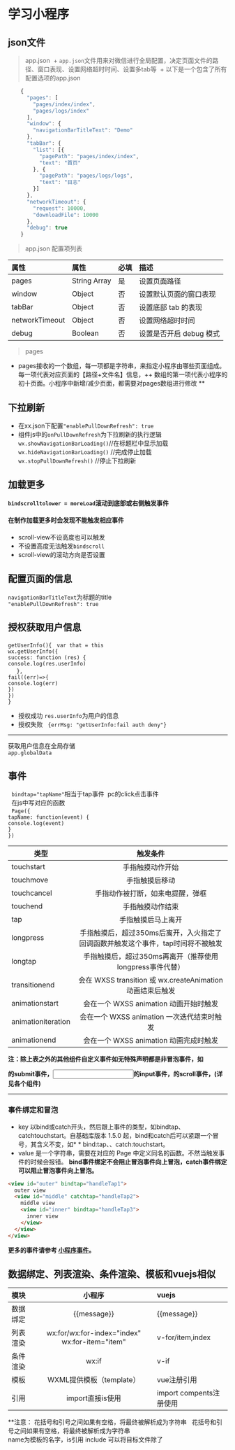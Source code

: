 # 学习小程序
## json文件
> app.json
  + `app.json`文件用来对微信进行全局配置，决定页面文件的路径、窗口表现、设置网络超时时间、设置多tab等
  + 以下是一个包含了所有配置选项的app.json
  ``` javascript
      {
        "pages": [
          "pages/index/index",
          "pages/logs/index"
        ],
        "window": {
          "navigationBarTitleText": "Demo"
        },
        "tabBar": {
          "list": [{
            "pagePath": "pages/index/index",
            "text": "首页"
          }, {
            "pagePath": "pages/logs/logs",
            "text": "日志"
          }]
        },
        "networkTimeout": {
          "request": 10000,
          "downloadFile": 10000
        },
        "debug": true
      }
  ```
> app.json 配置项列表  

| 属性 | 属性 |必填 | 描述 |  
| :--- | :--- | :--- | :---|  
|pages|String Array|是|设置页面路径|  
|window|Object|否|设置默认页面的窗口表现|  
|tabBar|Object|否|设置底部 tab 的表现|  
|networkTimeout|Object|否|设置网络超时时间|  
|debug|Boolean|否|设置是否开启 debug 模式| 

> pages 
  + pages接收的一个数组，每一项都是字符串，来指定小程序由哪些页面组成。每一项代表对应页面的【路径+文件名】信息，++ 数组的第一项代表小程序的初十页面。小程序中新增/减少页面，都需要对pages数组进行修改 **
## 下拉刷新

* 在xx.json下配置`"enablePullDownRefresh": true`
* 组件js中的`onPullDownRefresh`为下拉刷新的执行逻辑  
`wx.showNavigationBarLoading()`//在标题栏中显示加载   
`wx.hideNavigationBarLoading()` //完成停止加载  
`wx.stopPullDownRefresh()` //停止下拉刷新
## 加载更多
**`bindscrolltolower = moreLoad`滚动到底部或右侧触发事件**
#### 在制作加载更多时会发现不能触发相应事件
* scroll-view不设高度也可以触发
* 不设置高度无法触发`bindscroll`
* scroll-view的滚动方向是否设置
## 配置页面的信息  
`navigationBarTitleText`为标题的title  
`"enablePullDownRefresh": true`  
## 授权获取用户信息  
`getUserInfo(){`    
      `var that = this`     
      `wx.getUserInfo({`    
      `success: function (res) {`    
        `console.log(res.userInfo)`    
      `},`  
      `fail((err)=>{`  
       `console.log(err)`  
      `})`  
    `})`    
  `}`
* 授权成功
 `res.userInfo`为用户的信息
* 授权失败  
`{errMsg: "getUserInfo:fail auth deny"}`
---
获取用户信息在全局存储  
`app.globalData`

## 事件
   `bindtap="tapName"`相当于tap事件  pc的click点击事件  
   在js中写对应的函数  
   `Page({`  
  `tapName: function(event) {`  
    `console.log(event)`  
  `}`  
`})` 


| 类型 | 触发条件 | 
| - | :-: |
| touchstart | 手指触摸动作开始 |
| touchmove | 手指触摸后移动 |
| touchcancel |手指动作被打断，如来电提醒，弹框 |
| touchend | 手指触摸动作结束 |
| tap | 手指触摸后马上离开 |
| longpress | 手指触摸后，超过350ms后离开，入火指定了回调函数并触发这个事件，tap时间将不被触发 |
| longtap | 手指触摸后，超过350ms再离开（推荐使用longpress事件代替） |
| transitionend | 会在 WXSS transition 或 wx.createAnimation 动画结束后触发 |
| animationstart | 会在一个 WXSS animation 动画开始时触发 |
| animationiteration | 会在一个 WXSS animation 一次迭代结束时触发 |
| animationend | 会在一个 WXSS animation 动画完成时触发 |

<strong>注：除上表之外的其他组件自定义事件如无特殊声明都是非冒泡事件，如<form/>的submit事件，<input/>的input事件，<scroll-view/>的scroll事件，(详见各个组件)</strong>

---
### 事件绑定和冒泡
* key 以bind或catch开头，然后跟上事件的类型，如bindtap、catchtouchstart。自基础库版本 1.5.0 起，bind和catch后可以紧跟一个冒号，其含义不变，如* *  bind:tap、、catch:touchstart。
* value 是一个字符串，需要在对应的 Page 中定义同名的函数。不然当触发事件的时候会报错。
<strong>bind事件绑定不会阻止冒泡事件向上冒泡，catch事件绑定可以阻止冒泡事件向上冒泡。</strong>
``` html
<view id="outer" bindtap="handleTap1">
  outer view
  <view id="middle" catchtap="handleTap2">
    middle view
    <view id="inner" bindtap="handleTap3">
      inner view
    </view>
  </view>
</view>
 ```
**更多的事件请参考 [小程序事件](https://mp.weixin.qq.com/debug/wxadoc/dev/framework/view/wxml/event.html)。**
## 数据绑定、列表渲染、条件渲染、模板和vuejs相似 

|模块|小程序|vuejs|
|:---|:---:|:---|
|数据绑定|{{message}}|{{message}}|
|列表渲染|wx:for/wx:for-index="index" wx:for-item="item"|v-for/item,index|
|条件渲染 |wx:if | v-if|
|模板|WXML提供模板（template）|vue注册引用|
|引用|import直接is使用|import compents注册使用|


**注意： 花括号和引号之间如果有空格，将最终被解析成为字符串  
 花括号和引号之间如果有空格，将最终被解析成为字符串  
 name为模板的名字，is引用
 include  可以将目标文件除了 <template/> <wxs/> 外的整个代码引入，相当于是拷贝到 include 位置
 **  
 
 ## WXSS
 用css编写就可以用于描述wxml的组件样式  
 为了适应广大的前端开发者，WXSS 具有 CSS 大部分特性。同时为了更适合开发微信小程序，WXSS 对 CSS 进行了扩充以及修改。
 ### 与css相比 wxss扩展的特性有
 * 尺寸单位
 * 样式导入
 ### 尺寸单位 
 * 相当于rem 在iphone6的屏幕上1rpx = 1物理像素 响应式布局
 
 |设备|	rpx换算px (屏幕宽度/750)|px换算rpx (750/屏幕宽度)|
 |:---|:---:|:---|
 |iPhone5|1rpx = 0.42px|1px = 2.34rpx|
 |iPhone6|1rpx = 0.5px|1px = 2rpx|
 |iPhone6 Plus|1rpx = 0.552px|1px = 1.81rpx|
 ## 内联样式
 `<view style="color:{{color}};" />`
 `<view class="normal_view" />`
 ## 全局样式与局部样式
 * app.wxss 中的样式为全局样式  
 *  page 的 wxss 文件中定义的样式为局部样式 只作用在对应的页面，并会**覆盖 app.wxss** 中相同的选择器

